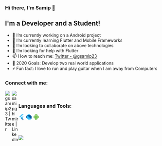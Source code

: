 ### Hi there, I'm Samip 👋

## I'm a Developer and a Student!
- 🔭 I’m currently working on a Android project
- 🌱 I’m currently learning Flutter and Mobile Frameworks
- 👯 I’m looking to collaborate on above technologies
- 🤔 I’m looking for help with Flutter
- 📫 How to reach me: [Twitter - @gsamip23][twitter]
- 🥅 2020 Goals: Develop two real world applications
- ⚡ Fun fact: I love to run and play guitar when I am away from Computers

### Connect with me:

[<img align="left" alt="gsamip23 | Twitter" width="22px" src="https://cdn.jsdelivr.net/npm/simple-icons@v3/icons/twitter.svg" />][twitter]
[<img align="left" alt="samipghimire | LinkedIn" width="22px" src="https://cdn.jsdelivr.net/npm/simple-icons@v3/icons/linkedin.svg" />][linkedin]

<br />

### Languages and Tools:

<code><img height="20" src="https://raw.githubusercontent.com/github/explore/80688e429a7d4ef2fca1e82350fe8e3517d3494d/topics/flutter/flutter.png"></code>
<code><img height="20" src="https://raw.githubusercontent.com/github/explore/80688e429a7d4ef2fca1e82350fe8e3517d3494d/topics/dart/dart.png"></code>
<code><img height="20" src="https://raw.githubusercontent.com/github/explore/80688e429a7d4ef2fca1e82350fe8e3517d3494d/topics/android/android.png"></code>



<br />
<br />

  <img src="https://github-readme-stats.vercel.app/api/top-langs/?username=gsamip23&title_color=ffffff&icon_color=ffffff&text_color=daf7dc&bg_color=c540e3&hide_langs_below=1" />
</a>


[twitter]: https://twitter.com/gsamip23
[linkedin]: https://linkedin.com/in/samipghimire

